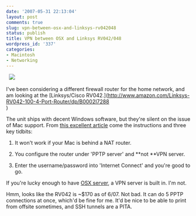 ```yaml
---
date: '2007-05-31 22:13:04'
layout: post
comments: true
slug: vpn-between-osx-and-linksys-rv042048
status: publish
title: VPN between OSX and Linksys RV042/048
wordpress_id: '337'
categories:
- Macintosh
- Networking
---
```


 
![](http://www.phfactor.net/wp-pics/linksysrv042.jpg)
 

I've been considering a different firewall router for the home network, and am looking at the [Linksys/Cisco RV042.](http://www.amazon.com/Linksys-RV042-100-4-Port-Router/dp/B0002I7288<br ></a>)

The unit ships with decent Windows software, but they're silent on the issue of Mac support. From [this excellent article](http://slowcruisin.wordpress.com/2007/01/17/vpn-using-mac-os-x-and-linksys-rv042/) come the instructions and three key tidbits:



	
  1. It won't work if your Mac is behind a NAT router.

	
  2. You configure the router under 'PPTP server' and **not **VPN server.

	
  3. Enter the username/password into 'Internet Connect' and you're good to go.


If you're lucky enough to have [OSX server](http://www.maclive.net/sid/132), a VPN server is built in. I'm not.

Hmm, looks like the RV042 is ~$170 as of 6/07. Not bad. It can do 5 PPTP connections at once, which'd be fine for me. It'd be nice to be able to print from offsite sometimes, and SSH tunnels are a PITA.
